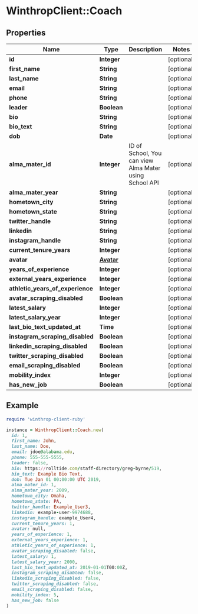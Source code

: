 # WinthropClient::Coach

## Properties

| Name | Type | Description | Notes |
| ---- | ---- | ----------- | ----- |
| **id** | **Integer** |  | [optional] |
| **first_name** | **String** |  | [optional] |
| **last_name** | **String** |  | [optional] |
| **email** | **String** |  | [optional] |
| **phone** | **String** |  | [optional] |
| **leader** | **Boolean** |  | [optional] |
| **bio** | **String** |  | [optional] |
| **bio_text** | **String** |  | [optional] |
| **dob** | **Date** |  | [optional] |
| **alma_mater_id** | **Integer** | ID of School, You can view Alma Mater using School API | [optional] |
| **alma_mater_year** | **String** |  | [optional] |
| **hometown_city** | **String** |  | [optional] |
| **hometown_state** | **String** |  | [optional] |
| **twitter_handle** | **String** |  | [optional] |
| **linkedin** | **String** |  | [optional] |
| **instagram_handle** | **String** |  | [optional] |
| **current_tenure_years** | **Integer** |  | [optional] |
| **avatar** | [**Avatar**](Avatar.md) |  | [optional] |
| **years_of_experience** | **Integer** |  | [optional] |
| **external_years_experience** | **Integer** |  | [optional] |
| **athletic_years_of_experience** | **Integer** |  | [optional] |
| **avatar_scraping_disabled** | **Boolean** |  | [optional] |
| **latest_salary** | **Integer** |  | [optional] |
| **latest_salary_year** | **Integer** |  | [optional] |
| **last_bio_text_updated_at** | **Time** |  | [optional] |
| **instagram_scraping_disabled** | **Boolean** |  | [optional] |
| **linkedin_scraping_disabled** | **Boolean** |  | [optional] |
| **twitter_scraping_disabled** | **Boolean** |  | [optional] |
| **email_scraping_disabled** | **Boolean** |  | [optional] |
| **mobility_index** | **Integer** |  | [optional] |
| **has_new_job** | **Boolean** |  | [optional] |

## Example

```ruby
require 'winthrop-client-ruby'

instance = WinthropClient::Coach.new(
  id: 1,
  first_name: John,
  last_name: Doe,
  email: jdoe@alabama.edu,
  phone: 555-555-5555,
  leader: false,
  bio: https://rolltide.com/staff-directory/greg-byrne/519,
  bio_text: Example Bio Text,
  dob: Tue Jan 01 00:00:00 UTC 2019,
  alma_mater_id: 1,
  alma_mater_year: 2009,
  hometown_city: Omaha,
  hometown_state: PA,
  twitter_handle: Example_User3,
  linkedin: example-user-9974688,
  instagram_handle: example_User4,
  current_tenure_years: 1,
  avatar: null,
  years_of_experience: 1,
  external_years_experience: 1,
  athletic_years_of_experience: 1,
  avatar_scraping_disabled: false,
  latest_salary: 1,
  latest_salary_year: 2000,
  last_bio_text_updated_at: 2019-01-01T00:00Z,
  instagram_scraping_disabled: false,
  linkedin_scraping_disabled: false,
  twitter_scraping_disabled: false,
  email_scraping_disabled: false,
  mobility_index: 5,
  has_new_job: false
)
```

